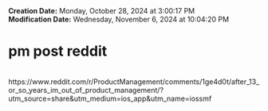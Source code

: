 <div><b>Creation Date:</b> Monday, October 28, 2024 at 3:00:17 PM<br></div>
<div><b>Modification Date:</b> Wednesday, November 6, 2024 at 10:04:20 PM<br></div>
<div><h1>pm post reddit</h1></div>
<div><br></div>
<div>https://www.reddit.com/r/ProductManagement/comments/1ge4d0t/after_13_or_so_years_im_out_of_product_management/?utm_source=share&amputm_medium=ios_app&amputm_name=iossmf</div>

